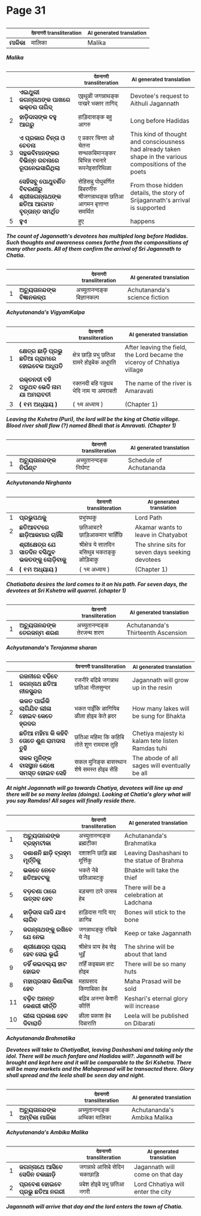 # Page 31
## 
| | <sub>देवनागरी transliteration</sub> | <sub>AI generated translation</sub> |
| --- | --- | ---|
| **ମାଳିକା** | मालिका | Malika | <!-- Block 1 -->
<!-- Section [1],  -->
<!-- Placeholder for translation. Place text between the underscores(_) and with no leading or trailing spaces. -->
**_Malika_**


## 
| | | <sub>देवनागरी transliteration</sub> | <sub>AI generated translation</sub> |
| --- | --- | --- | ---|
| 1 | **ଏଇଥୁଲୀ ଜଗନ୍ନାଥଙ୍କ ପାଖରେ ଭକ୍ତର ତାଗିଦ୍** | एइथुळी जगन्नाथङ्क पाखरे भक्तर तागिद् | Devotee&#39;s request to Aithuli Jagannath | <!-- Block 2 -->
| 2 | **ହାଡ଼ିଦାସଙ୍କ ବହୁ ଆଗରୁ** | हाड़िदासङ्क बहु आगरु | Long before Hadidas | <!-- Block 2 -->
| 3 | **ଏ ପ୍ରକାର ଚିନ୍ତା ଓ ଚେତନା ସନ୍ଥକବିମାନଙ୍କର ବିଭିନ୍ନ ରଚନାରେ ରୂପନେଇସାରିଥିଲା** | ए प्रकार चिन्ता ओ चेतना सन्थकबिमानङ्कर बिभिन्न रचनारे रूपनेइसारिथिळा | This kind of thought and consciousness had already taken shape in the various compositions of the poets | <!-- Block 2 -->
| 4 | **ସେହିସବୁ ପୋଥୁବର୍ଣିତ ବିବରଣୀରୁ ଶ୍ରୀଜଗନ୍ନାଥଙ୍କ ଛତିଆ ଆଗମନ ବୃତ୍ତାନ୍ତ ସମର୍ଥିତ** | सेहिसबु पोथुबर्णित बिबरणीरु श्रीजगन्नाथङ्क छतिआ आगमन बृत्तान्त समर्थित | From those hidden details, the story of Srijagannath&#39;s arrival is supported | <!-- Block 2 -->
| 5 | **ହୁଏ** | हुए | happens | <!-- Block 2 -->
<!-- Section [2],  -->
<!-- Placeholder for translation. Place text between the underscores(_) and with no leading or trailing spaces. -->
**_The count of Jagannath's devotees has multipled long before Hadidas. Such thoughts and awareness comes forthe from the componsitions of many other poets. All of them confirm the arrival of Sri Jagannath to Chatia._**


## 
| | | <sub>देवनागरी transliteration</sub> | <sub>AI generated translation</sub> |
| --- | --- | --- | ---|
| 1 | **ଅଚ୍ୟୁତାନନ୍ଦଙ୍କ ବିଜ୍ଞାନକଳ୍ପ** | अच्युतानन्दङ्क बिज्ञानकल्प | Achutananda&#39;s science fiction | <!-- Block 3 -->
<!-- Section [3],  -->
<!-- Placeholder for translation. Place text between the underscores(_) and with no leading or trailing spaces. -->
**_Achyutananda's VigyamKalpa_**


## 
| | | <sub>देवनागरी transliteration</sub> | <sub>AI generated translation</sub> |
| --- | --- | --- | ---|
| 1 | **କ୍ଷେତ୍ର ଛାଡ଼ି ପ୍ରଭୁ ଛତିଆ ଗ୍ରାମରେ ହୋଇବେକ ଅଧୂପତି** | क्षेत्र छाड़ि प्रभु छतिआ ग्रामरे होइबेक अधूपति | After leaving the field, the Lord became the viceroy of Chhatiya village | <!-- Block 4 -->
| 2 | **ରକ୍ତନଦୀ ବହି ପଡୁଥବ ଭେଦି ନାମ ଯା ଅମରାବତୀ** | रक्तनदी बहि पडुथब भेदि नाम या अमराबती | The name of the river is Amaravati | <!-- Block 4 -->
| 3 | **( ୧ମ ଅଧ୍ୟାୟ )** | ( १म अध्याय ) | (Chapter 1) | <!-- Block 5 -->
<!-- Section [4],  -->
<!-- Section [5],  -->
<!-- Placeholder for translation. Place text between the underscores(_) and with no leading or trailing spaces. -->
**_Leaving the Kshetra (Puri), the lord will be the king at Chatia village. Blood river shall flow (?) named Bhedi that is Amravati. (Chapter 1)_**


## 
| | | <sub>देवनागरी transliteration</sub> | <sub>AI generated translation</sub> |
| --- | --- | --- | ---|
| 1 | **ଅଚ୍ୟୁତାନନ୍ଦଙ୍କ ନିର୍ଘଣ୍ଟ** | अच्युतानन्दङ्क निर्घण्ट | Schedule of Achutananda | <!-- Block 6 -->
<!-- Section [6],  -->
<!-- Placeholder for translation. Place text between the underscores(_) and with no leading or trailing spaces. -->
**_Achyutananda Nirghanta_**


## 
| | | <sub>देवनागरी transliteration</sub> | <sub>AI generated translation</sub> |
| --- | --- | --- | ---|
| 1 | **ପ୍ରଭୁପଥକୁ** | प्रभुपथकु | Lord Path | <!-- Block 7 -->
| 2 | **ଛତିଆବଟରେ ଛାଡ଼ିଆକମାର ଚାହିଁଛି** | छतिआबटरे छाड़िआकमार चाहिँछि | Akamar wants to leave in Chatyabot | <!-- Block 8 -->
| 3 | **ଶ୍ରୀକ୍ଷେତ୍ର ଯେ ସାତଦିନ ବସିଥୁବ ଭକତଙ୍କୁ ଲୋଡ଼ିବାକୁ** | श्रीक्षेत्र ये सातदिन बसिथुब भकतङ्कु ळोड़िबाकु | The shrine sits for seven days seeking devotees | <!-- Block 8 -->
| 4 | **( ୧ମ ଅଧ୍ୟାୟ )** | ( १म अध्याय ) | (Chapter 1) | <!-- Block 10 -->
<!-- Section [7], [8],  -->
<!-- Section [10],  -->
<!-- Placeholder for translation. Place text between the underscores(_) and with no leading or trailing spaces. -->
**_Chatiabata desires the lord comes to it on his path. For seven days, the devotees at Sri Kshetra will quarrel. (chapter 1)_**


## 
| | | <sub>देवनागरी transliteration</sub> | <sub>AI generated translation</sub> |
| --- | --- | --- | ---|
| 1 | **ଅଚ୍ୟୁତାନନ୍ଦଙ୍କ ତେରଜନ୍ମ ଶରଣ** | अच्युतानन्दङ्क तेरजन्म शरण | Achutananda&#39;s Thirteenth Ascension | <!-- Block 9 -->
<!-- Section [9],  -->
<!-- Placeholder for translation. Place text between the underscores(_) and with no leading or trailing spaces. -->
**_Achyutananda's Terojanma sharan_**


## 
| | | <sub>देवनागरी transliteration</sub> | <sub>AI generated translation</sub> |
| --- | --- | --- | ---|
| 1 | **ରଜନୀରେ ବଢିବେ ଜଗନ୍ନାଥ ଛତିଆ ନୀଳସୁନ୍ଦର** | रजनीरे बढिबे जगन्नाथ छतिआ नीलसुन्दर | Jagannath will grow up in the resin | <!-- Block 11 -->
| 2 | **ଭକତ ପାଇଁକି ଲାଗିଯିବ ଲୀଳା ହୋଇବ କେତେ ହ୍ରଦର** | भकत पाइँकि ळागियिब ळीला होइब केते ह्रदर | How many lakes will be sung for Bhakta | <!-- Block 11 -->
| 3 | **ଛତିଆ ମହିମା କି କହିବି ତୋତେ ଶୁଣ ରାମଦାସ ତୁହି** | छतिआ महिमा कि कहिबि तोते शुण रामदास तुहि | Chetiya majesty ki kalam tete listen Ramdas tuhi | <!-- Block 11 -->
| 4 | **ସକଳ ମୁନିଙ୍କ ବାସସ୍ଥାନ ଶେଷେ ସମସ୍ତ ହୋଇବ ସେହି** | सकल मुनिङ्क बासस्थान शेषे समस्त होइब सेहि | The abode of all sages will eventually be all | <!-- Block 11 -->
<!-- Section [11],  -->
<!-- Placeholder for translation. Place text between the underscores(_) and with no leading or trailing spaces. -->
**_At night Jagannath will go towards Chatiya, devotees will line up and there will be so many leelas (doings). Looking at Chatia's glory what will you say Ramdas! All sages will finally reside there._**


## 
| | | <sub>देवनागरी transliteration</sub> | <sub>AI generated translation</sub> |
| --- | --- | --- | ---|
| 1 | **ଅଚ୍ୟୁତାନନ୍ଦଙ୍କ ବ୍ରହ୍ମଟୀକା** | अच्युतानन्दङ्क ब्रह्मटीका | Achutananda&#39;s Brahmatika | <!-- Block 12 -->
| 3 | **ଦଶାଶନି ଛାଡ଼ି ବ୍ରହ୍ମ ମୂର୍ତ୍ତିକୁ** | दशाशनि छाड़ि ब्रह्म मूर्त्तिकु | Leaving Dashashani to the statue of Brahma | <!-- Block 12 -->
| 2 | **ଭକତେ ନେବେ ଛତିଆବଟକୁ** | भकते नेबे छतिआबटकु | Bhakte will take the thief | <!-- Block 13 -->
| 5 | **ବଡ଼ଚଣା ଠାରେ ଉତ୍ସବ ହେବ** | बड़चणा ठारे उत्सब हेब | There will be a celebration at Ladchana | <!-- Block 12 -->
| 4 | **ହାଡ଼ିଦାସ ଗାଦି ଯାଏ ଲାଗିବ** | हाड़िदास गादि याए ळागिब | Bones will stick to the bone | <!-- Block 13 -->
| 7 | **ଜଗନ୍ନାଥଙ୍କୁ ରଖିବେ ଯେ ନେଇ** | जगन्नाथङ्कु रखिबे ये नेइ | Keep or take Jagannath | <!-- Block 12 -->
| 6 | **ଶ୍ରୀକ୍ଷେତ୍ର ପ୍ରାୟ ହେବ ସେଇ ଭୂଇଁ** | श्रीक्षेत्र प्राय हेब सेइ भूइँ | The shrine will be about that land | <!-- Block 13 -->
| 9 | **ତହିଁ କଇବଲ୍ୟ ହାଟ ହୋଇବ** | तहिँ कइबळ्य हाट होइब | There will be so many huts | <!-- Block 12 -->
| 8 | **ମହାପ୍ରସାଦ କିଣାବିକା ହେବ** | महाप्रसाद किणाबिका हेब | Maha Prasad will be sold | <!-- Block 13 -->
| 11 | **ବଢ଼ିବ ଅନନ୍ତ କେଶରୀ କୀର୍ତ୍ତି** | बढ़िब अनन्त केशरी कीर्त्ति | Keshari&#39;s eternal glory will increase | <!-- Block 12 -->
| 10 | **ଲୀଳା ପ୍ରକାଶ ହେବ ଦିବାରାତି** | ळीला प्रकाश हेब दिबाराति | Leela will be published on Dibarati | <!-- Block 13 -->
<!-- Section [12], [13],  -->
<!-- Placeholder for translation. Place text between the underscores(_) and with no leading or trailing spaces. -->
**_Achyutananda Brahmatika_**

**_Devotees will take to ChatiyaBat, leaving Dashashani and taking only the idol. There will be much fanfare and Hadidas will?. Jagannath will be brought and kept here and it will be comparable to the Sri Kshetra. There will be many markets and the Mahaprasad will be transacted there. Glory shall spread and the leela shall be seen day and night._**


## 
| | | <sub>देवनागरी transliteration</sub> | <sub>AI generated translation</sub> |
| --- | --- | --- | ---|
| 1 | **ଅଚ୍ୟୁତାନନ୍ଦଙ୍କ ଅମ୍ବିକା ମାଳିକା** | अच्युतानन्दङ्क अम्बिका मालिका | Achutananda&#39;s Ambika Malika | <!-- Block 14 -->
<!-- Section [14],  -->
<!-- Placeholder for translation. Place text between the underscores(_) and with no leading or trailing spaces. -->
**_Achyutananda's Ambika Malika_**


## 
| | | <sub>देवनागरी transliteration</sub> | <sub>AI generated translation</sub> |
| --- | --- | --- | ---|
| 1 | **ଜଗନ୍ନାଥେ ଆସିବେ ସେଦିନ ଚକାଛାଡ଼ି** | जगन्नाथे आसिबे सेदिन चकाछाड़ि | Jagannath will come on that day | <!-- Block 15 -->
| 2 | **ପ୍ରବେଶ ହୋଇବେ ପ୍ରଭୁ ଛତିଆ ନଗରୀ** | प्रबेश होइबे प्रभु छतिआ नगरी | Lord Chhatiya will enter the city | <!-- Block 15 -->
<!-- Section [15],  -->
<!-- Placeholder for translation. Place text between the underscores(_) and with no leading or trailing spaces. -->
**_Jagannath will arrive that day and the lord enters the town of Chatia._**
